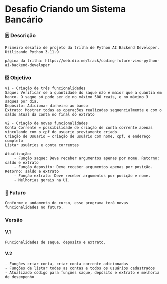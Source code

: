 # Desafio Criando um Sistema Bancário


### 🗒️ Descrição 
    Primeiro desafio de projeto da trilha de Python AI Backend Developer.
    Utilizando Python 3.11.9

    página da trilha: https://web.dio.me/track/coding-future-vivo-python-ai-backend-developer

### ❎ Objetivo
    v1 - Criação de três funcionalidades
    Saque: Verificar se a quantidade do saque não é maior que a quantia em banco. O saque só pode ser de no máximo 500 reais, e no máximo 3 saques por dia.
    Depósito: Adicionar dinheiro ao banco
    Extrato: Mostrar todas as operações realizadas sequencialmente e com o saldo atual da conta no final do extrato

    v2 - Criação de novas funcionalidades
    Conta Corrente = possibilidade de criação de conta corrente apenas vinculando com o cpf do usuario previamente criado.  
    Criação de Usuario = criação de usuário com nome, cpf, e endereço completo
    Listar usuários e conta correntes
    
    Atualização:
        - Função saque: Deve receber argumentos apenas por nome. Retorno: saldo e extrato
        - Função deposito: Deve receber argumentos apenas por posição. Retorno: saldo e extrato
        - Função extrato: Deve receber argumentos por posição e nome.
        - Melhorias gerais na UI.

    

### 🌄 Futuro
    Conforme o andamento do curso, esse programa terá novas funcionalidades no futuro.


### Versão

#### V.1
    Funcionalidades de saque, deposito e extrato.

#### V.2
    - Funções criar conta, criar conta corrente adicionadas
    - Funções de listar todas as contas e todos os usuários cadastrados
    - Atualizado código para funções saque, depósito e extrato e melhoria de desempenho

